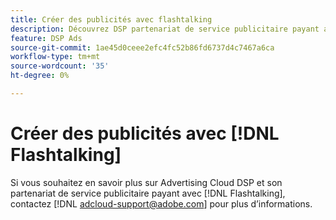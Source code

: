 ```yaml
---
title: Créer des publicités avec flashtalking
description: Découvrez DSP partenariat de service publicitaire payant avec Flashtalking.
feature: DSP Ads
source-git-commit: 1ae45d0ceee2efc4fc52b86fd6737d4c7467a6ca
workflow-type: tm+mt
source-wordcount: '35'
ht-degree: 0%

---
```


# Créer des publicités avec [!DNL Flashtalking]

Si vous souhaitez en savoir plus sur Advertising Cloud DSP et son partenariat de service publicitaire payant avec [!DNL Flashtalking], contactez [!DNL adcloud-support@adobe.com] pour plus d’informations.
